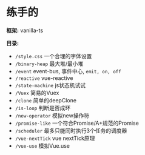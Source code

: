 # 练手的

**框架:** vanilla-ts

**目录:**
- `/style.css` 一个合理的字体设置
- `/binary-heap` 最大堆/最小堆
- `/event` event-bus, 事件中心, `emit, on, off`
- `/reactive` vue-reactive
- `/state-machine` js状态机试试
- `/Vuex` 简易的Vuex
- `/clone` 简单的deepClone
- `/is-loop` 判断是否成环
- `/new-operator` 模拟new操作符
- `/promise-like` 一个符合Promise/A+规范的Promise
- `/scheduler` 最多只能同时执行3个任务的调度器
- `/vue-nextTick` vue nextTick原理
- `/vue-use` 模拟Vue.use
